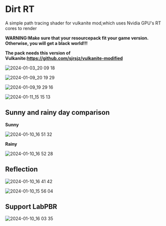 # Dirt RT

A simple path tracing shader for vulkanite mod,which uses Nvidia GPU's RT cores to render

**WARNING:Make sure that your resourcepack fit your game version. Otherwise, you will get a black world!!!**

**The pack needs this version of Vulkanite:https://github.com/sjrsjz/vulkanite-modified**

![2024-01-03_20 09 18](https://github.com/sjrsjz/Dirt-RT/assets/139971734/51bb9293-709a-42c6-95ee-66df4d64ebb6)


![2024-01-09_20 19 29](https://github.com/sjrsjz/Dirt-RT/assets/139971734/e5e63e18-fa29-48f3-a020-23b51249835c)


![2024-01-09_19 29 16](https://github.com/sjrsjz/Dirt-RT/assets/139971734/d3b0f5a3-8269-4f04-9fff-ec336621c306)

![2024-01-11_15 15 13](https://github.com/sjrsjz/Dirt-RT/assets/139971734/45c7647d-f99a-482b-bc20-73290a6a4c2b)

## Sunny and rainy day comparison

**Sunny**

![2024-01-10_16 51 32](https://github.com/sjrsjz/Dirt-RT/assets/139971734/42ecba7d-b4c1-47d1-b1d4-8901bfb38c08)

**Rainy**

![2024-01-10_16 52 28](https://github.com/sjrsjz/Dirt-RT/assets/139971734/7345c4a5-9540-435e-80f3-ab4551d184f4)

## Reflection

![2024-01-10_16 41 42](https://github.com/sjrsjz/Dirt-RT/assets/139971734/61c039d8-b3ab-4326-9797-8f42447c8314)


![2024-01-10_15 56 04](https://github.com/sjrsjz/Dirt-RT/assets/139971734/4c19651f-9ccd-4d22-9346-46658ae81408)

## Support LabPBR

![2024-01-10_16 03 35](https://github.com/sjrsjz/Dirt-RT/assets/139971734/2e5cd62f-f091-4dfe-b8a3-b06f3a49a8d4)
